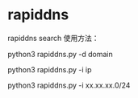 # rapiddns
rapiddns search
使用方法：

python3 rapiddns.py -d domain

python3 rapiddns.py -i ip

python3 rapiddns.py -i xx.xx.xx.0/24
